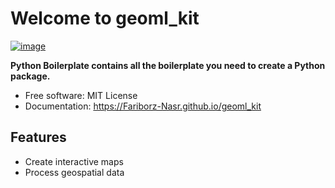 # Welcome to geoml_kit


[![image](https://img.shields.io/pypi/v/geoml_kit.svg)](https://pypi.python.org/pypi/geoml_kit)


**Python Boilerplate contains all the boilerplate you need to create a Python package.**


-   Free software: MIT License
-   Documentation: <https://Fariborz-Nasr.github.io/geoml_kit>
    

## Features

-   Create interactive maps
-   Process geospatial data

